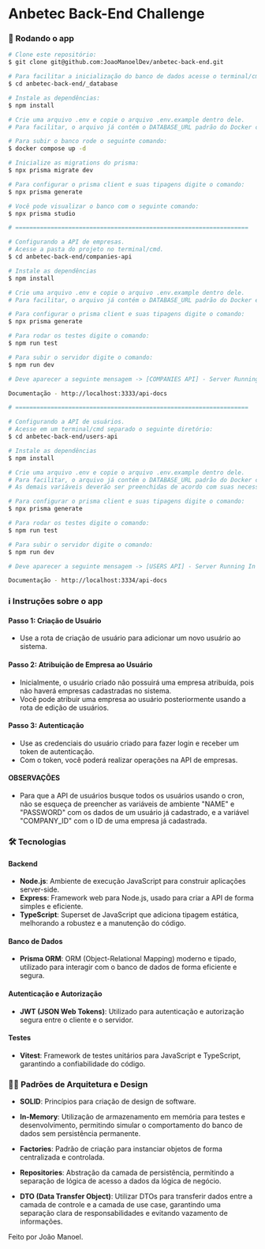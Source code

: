 # Anbetec Back-End Challenge

### 🎲 Rodando o app

```bash
# Clone este repositório:
$ git clone git@github.com:JoaoManoelDev/anbetec-back-end.git

# Para facilitar a inicialização do banco de dados acesse o terminal/cmd no seguinte diretório:
$ cd anbetec-back-end/_database

# Instale as dependências:
$ npm install

# Crie uma arquivo .env e copie o arquivo .env.example dentro dele.
# Para facilitar, o arquivo já contém o DATABASE_URL padrão do Docker configurado.

# Para subir o banco rode o seguinte comando:
$ docker compose up -d

# Inicialize as migrations do prisma:
$ npx prisma migrate dev

# Para configurar o prisma client e suas tipagens digite o comando:
$ npx prisma generate

# Você pode visualizar o banco com o seguinte comando:
$ npx prisma studio

# ==================================================================

# Configurando a API de empresas.
# Acesse a pasta do projeto no terminal/cmd.
$ cd anbetec-back-end/companies-api

# Instale as dependências
$ npm install

# Crie uma arquivo .env e copie o arquivo .env.example dentro dele.
# Para facilitar, o arquivo já contém o DATABASE_URL padrão do Docker e JWT_SECRET configurado.

# Para configurar o prisma client e suas tipagens digite o comando:
$ npx prisma generate

# Para rodar os testes digite o comando:
$ npm run test

# Para subir o servidor digite o comando:
$ npm run dev

# Deve aparecer a seguinte mensagem -> [COMPANIES API] - Server Running In Port 3333!

Documentação - http://localhost:3333/api-docs

# ==================================================================

# Configurando a API de usuários.
# Acesse em um terminal/cmd separado o seguinte diretório:
$ cd anbetec-back-end/users-api

# Instale as dependências
$ npm install

# Crie uma arquivo .env e copie o arquivo .env.example dentro dele.
# Para facilitar, o arquivo já contém o DATABASE_URL padrão do Docker configurado.
# As demais variáveis deverão ser preenchidas de acordo com suas necessidades.

# Para configurar o prisma client e suas tipagens digite o comando:
$ npx prisma generate

# Para rodar os testes digite o comando:
$ npm run test

# Para subir o servidor digite o comando:
$ npm run dev

# Deve aparecer a seguinte mensagem -> [USERS API] - Server Running In Port 3334!

Documentação - http://localhost:3334/api-docs

```

### ℹ️ Instruções sobre o app

#### Passo 1: Criação de Usuário
- Use a rota de criação de usuário para adicionar um novo usuário ao sistema.

#### Passo 2: Atribuição de Empresa ao Usuário
- Inicialmente, o usuário criado não possuirá uma empresa atribuída, pois não haverá empresas cadastradas no sistema.
- Você pode atribuir uma empresa ao usuário posteriormente usando a rota de edição de usuários.

#### Passo 3: Autenticação
- Use as credenciais do usuário criado para fazer login e receber um token de autenticação.
- Com o token, você poderá realizar operações na API de empresas.

#### OBSERVAÇÕES
- Para que a API de usuários busque todos os usuários usando o cron, não se esqueça de preencher as variáveis de ambiente "NAME" e "PASSWORD" com os dados de um usuário já cadastrado, e a variável "COMPANY_ID" com o ID de uma empresa já cadastrada.

### 🛠️ Tecnologias

#### Backend

- **Node.js**: Ambiente de execução JavaScript para construir aplicações server-side.
- **Express**: Framework web para Node.js, usado para criar a API de forma simples e eficiente.
- **TypeScript**: Superset de JavaScript que adiciona tipagem estática, melhorando a robustez e a manutenção do código.

#### Banco de Dados

- **Prisma ORM**: ORM (Object-Relational Mapping) moderno e tipado, utilizado para interagir com o banco de dados de forma eficiente e segura.

#### Autenticação e Autorização

- **JWT (JSON Web Tokens)**: Utilizado para autenticação e autorização segura entre o cliente e o servidor.

#### Testes

- **Vitest**: Framework de testes unitários para JavaScript e TypeScript, garantindo a confiabilidade do código.

### 🧑‍💻 Padrões de Arquitetura e Design

- **SOLID**: Princípios para criação de design de software.

- **In-Memory**: Utilização de armazenamento em memória para testes e desenvolvimento, permitindo simular o comportamento do banco de dados sem persistência permanente.

- **Factories**: Padrão de criação para instanciar objetos de forma centralizada e controlada.

- **Repositories**: Abstração da camada de persistência, permitindo a separação de lógica de acesso a dados da lógica de negócio.

- **DTO (Data Transfer Object)**: Utilizar DTOs para transferir dados entre a camada de controle e a camada de use case, garantindo uma separação clara de responsabilidades e evitando vazamento de informações.

Feito por João Manoel.